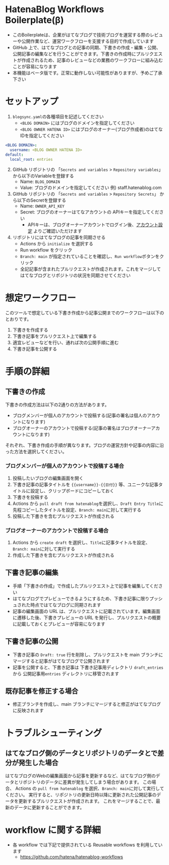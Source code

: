 # HatenaBlog Workflows Boilerplate(β)
- このBoilerplateは、企業がはてなブログで技術ブログを運営する際のレビューや公開作業など、運営ワークフローを支援する目的で作成しています
- GitHub 上で、はてなブログとの記事の同期、下書きの作成・編集・公開、公開記事の編集などを行うことができます。下書きの作成時にプルリクエストが作成されるため、記事のレビューなどの業務のワークフローに組み込むことが容易になります
- 本機能はベータ版です。正常に動作しない可能性がありますが、予めご了承下さい


# セットアップ

1. `blogsync.yaml`の各種項目を記述してください
    - `<BLOG DOMAIN>` にはブログのドメインを指定してください
    - `<BLOG OWNER HATENA ID>` にはブログのオーナー(ブログ作成者)のはてなIDを指定してください
```yaml
<BLOG DOMAIN>:
  username: <BLOG OWNER HATENA ID>
default:
  local_root: entries
```
2. GitHub リポジトリの 「`Secrets and variables` > `Repository variables`」 から以下のVariableを登録する
    - Name: `BLOG_DOMAIN` 
    - Value: ブログのドメインを指定してください 例) staff.hatenablog.com
3. GitHub リポジトリの 「`Secrets and variables` > `Repository Secrets`」 から以下のSecretを登録する
    - Name: `OWNER_API_KEY`
    - Secret: ブログのオーナーはてなアカウントの APIキーを指定してください
        - APIキーは、ブログオーナーアカウントでログイン後、[アカウント設定](https://blog.hatena.ne.jp/-/config) よりご確認いただけます
4. リポジトリにはてなブログの記事を同期させる
    - Actions から `initialize` を選択する
    - Run workflow をクリック
    - `Branch: main` が指定されていることを確認し、`Run workflow`ボタンをクリック
    - 全記記事が含まれたプルリクエストが作成されます。これをマージしてはてなブログとリポジトリの状況を同期させてください


# 想定ワークフロー

このツールで想定している下書き作成から記事公開までのワークフローは以下のとおりです。

1. 下書きを作成する
2. 下書き記事をプルリクエスト上で編集する
3. 適宜レビューなどを行い、通れば次の公開手順に進む
4. 下書き記事を公開する


# 手順の詳細

## 下書きの作成
下書きの作成方法は以下の2通りの方法があります。

- ブログメンバーが個人のアカウントで投稿する(記事の署名は個人のアカウントになります)
- ブログオーナーのアカウントで投稿する(記事の署名はブログオーナーアカウントになります)

それぞれ、下書き作成の手順が異なります。ブログの運営方針や記事の内容に沿った方法を選択してください。

### ブログメンバーが個人のアカウントで投稿する場合

1. 投稿したいブログの編集画面を開く
2. 下書き記事の記事タイトルを `{{username}}-{{日付}}` 等、ユニークな記事タイトルに設定し、クリップボードにコピーしておく
3. 下書きを投稿する
4. Actions から `pull draft from hatenablog`を選択し、`Draft Entry Title`に先程コピーしたタイトルを設定、`Branch: main`に対して実行する
5. 投稿した下書きを含むプルリクエストが作成される

### ブログオーナーのアカウントで投稿する場合

1. Actions から  `create draft` を選択し、`Title`に記事タイトルを設定、`Branch: main`に対して実行する
2. 作成した下書きを含むプルリクエストが作成される

## 下書き記事の編集
- 手順「下書きの作成」で作成したプルリクエスト上で記事を編集してください
- はてなブログでプレビューできるようにするため、下書き記事に限りプッシュされた時点ではてなブログに同期されます
- 記事の編集画面の URL は、プルリクエストに記載されています。編集画面に遷移した後、下書きプレビューの URL を発行し、プルリクエストの概要に記載しておくとプレビューが容易になります

## 下書き記事の公開
- 下書き記事の `Draft: true` 行を削除し、プルリクエストを main ブランチにマージすると記事がはてなブログで公開されます
- 記事を公開すると、下書き記事は 下書き記事用ディレクトリ `draft_entries` から 公開記事用`entries` ディレクトリに移管されます

## 既存記事を修正する場合
- 修正ブランチを作成し、main ブランチにマージすると修正がはてなブログに反映されます


# トラブルシューティング
## はてなブログ側のデータとリポジトリのデータとで差分が発生した場合
はてなブログのWebの編集画面から記事を更新するなど、はてなブログ側のデータとリポジトリのデータに差異が発生してしまう場合があります。
この場合、 Actions の `pull from hatenablog` を選択、`Branch: main`に対して実行してください。
実行すると、リポジトリの更新日時以降に更新された公開記事のデータを更新するプルリクエストが作成されます。
これをマージすることで、最新のデータに更新することができます。




# workflow に関する詳細

- 各 workflow では下記で提供されている Reusable workflows を利用しています
  - https://github.com/hatena/hatenablog-workflows
